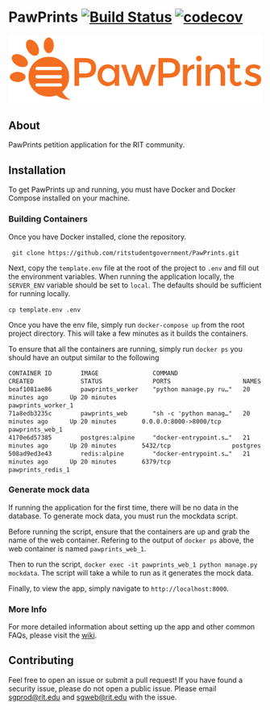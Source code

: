 # PawPrints [![Build Status](https://travis-ci.org/ritstudentgovernment/PawPrints.svg?branch=master)](https://travis-ci.org/ritstudentgovernment/PawPrints) [![codecov](https://codecov.io/gh/ritstudentgovernment/PawPrints/branch/master/graph/badge.svg)](https://codecov.io/gh/ritstudentgovernment/PawPrints)

![PawPrints Logo](/static/images/pawprintsemail.png)

## About

PawPrints petition application for the RIT community.

## Installation
To get PawPrints up and running, you must have Docker and Docker Compose installed on your machine.

### Building Containers
Once you have Docker installed, clone the repository. 

``` git clone https://github.com/ritstudentgovernment/PawPrints.git```

Next, copy the ```template.env``` file at the root of the project to ```.env``` and fill out the environment variables. When running the application locally, the ```SERVER_ENV``` variable should be set to ```local```. The defaults should be sufficient for running locally.

```cp template.env .env```

Once you have the env file, simply run 
```docker-compose up``` from the root project directory. This will take a few minutes as it builds the containers.

To ensure that all the containers are running, simply run ```docker ps``` you should have an output similar to the following
```
CONTAINER ID        IMAGE               COMMAND                  CREATED             STATUS              PORTS                    NAMES
beaf1081ae86        pawprints_worker    "python manage.py ru…"   20 minutes ago      Up 20 minutes                                pawprints_worker_1
71a8edb3235c        pawprints_web       "sh -c 'python manag…"   20 minutes ago      Up 20 minutes       0.0.0.0:8000->8000/tcp   pawprints_web_1
4170e6d57385        postgres:alpine     "docker-entrypoint.s…"   21 minutes ago      Up 20 minutes       5432/tcp                 postgres
508ad9ed3e43        redis:alpine        "docker-entrypoint.s…"   21 minutes ago      Up 20 minutes       6379/tcp                 pawprints_redis_1
```
### Generate mock data
If running the application for the first time, there will be no data in the database. To generate mock data, you must run the mockdata script. 

Before running the script, ensure that the containers are up and grab the name of the web container. Refering to the output of ```docker ps``` above, the web container is named ```pawprints_web_1```.

Then to run the script, ```docker exec -it pawprints_web_1 python manage.py mockdata```. The script will take a while to run as it generates the mock data.

Finally, to view the app, simply navigate to ```http://localhost:8000```.

### More Info
For more detailed information about setting up the app and other common FAQs, please visit the [wiki](https://github.com/ritstudentgovernment/PawPrints/wiki).


## Contributing
Feel free to open an issue or submit a pull request!
If you have found a security issue, please do not open a public issue. Please email sgprod@rit.edu and sgweb@rit.edu with the issue.
